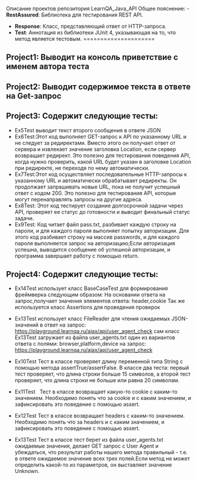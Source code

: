 Описание проектов репозитория LearnQA_Java_API
Общее пояснение: - 
**RestAssured**: Библиотека для тестирования REST API.
- **Response**: Класс, представляющий ответ от HTTP-запроса.
- **Test**: Аннотация из библиотеки JUnit 4, указывающая на то, что метод является тестовым.
=====================

Project1: Выводит на консоль приветствие с именем автора теста
-----------------------------------

Project2: Выводит содержимое текста в ответе на Get-запрос
-----------------------------------

Project3: Содержит следующие тесты:
-----------------------------------

- Ex5Test выводит текст второго сообщения в ответе JSON
- Ex6Test:Этот код выполняет GET-запрос к API по указанному URL и не следует за редиректами. Вместо этого он получает ответ от сервера и извлекает значение заголовка Location, если сервер возвращает редирект. Это полезно для тестирования поведения API, когда нужно проверить, какой URL будет указан в заголовке Location при редиректе, не переходя по нему автоматически.
- Ex7Test:Этот код осуществляет последовательные HTTP-запросы к указанному URL и автоматически обрабатывает редиректы. Он продолжает запрашивать новые URL, пока не получит успешный ответ с кодом 200. Это полезно для тестирования API, которые могут перенаправлять запросы на другие адреса.
- Ex8Test: Этот код тестирует создание долгосрочной задачи через API, проверяет ее статус до готовности и выводит финальный статус задачи. 
- Ex9Test: Код читает файл pass.txt, разбивает каждую строку на пароли, и для каждого пароля выполняет попытку авторизации. Для этого код разбивает строку на массив passwords, и для каждого пароля выполняется запрос на авторизацию;Если авторизация успешна, выводится сообщение об успешной авторизации, и программа завершает работу с помощью return.

Project4: Содержит следующие тесты:
-----------------------------------

- Ex14Test использует класс BaseCaseTest для формирования фреймверка следующим образом:
		На основании ответа на запрос,получает значения элементов ответа: header,cookie
	Так же используется класс Assertions для проведения проверок
- Ex13Test использует класс FileReader для чтения ожидаемых JSON-значений  в ответ на запрос: https://playground.learnqa.ru/ajax/api/user_agent_check
	сам класс Ex13Test загружает из файла user_agents.txt один из вариантов ответа с полями: browser,platform,device на запрос: https://playground.learnqa.ru/ajax/api/user_agent_check
	
- Ex10Test
	Тест в классе проверяет длину переменной типа String с помощью метода assertTrue/assertFalse. 
	В классе два теста: первый тест проверяет, что длина строки больше 15 символов, а второй тест проверяет, что длина строки не больше или равна 20 символам.

- Ex11Test
 		Тест в классе возвращает какую-то cookie с каким-то значением. Необходимо понять что за 			cookie и с каким значением, и зафиксировать это поведение с помощью assert.

- Ex12Test
	Тест в классе возвращает headers с каким-то значением. Необходимо понять что за headers и с каким значением, и зафиксировать это поведение с помощью assert.
	
- Ex13Test
	Тест в классе тест берет из файла user_agents.txt  ожидаемые значения, делает GET запрос с User Agent и убеждаться, что результат работы нашего метода правильный - т.е. в ответе ожидаемое значение всех трех полей.Если метод не может определить какой-то из параметров, он выставляет значение Unknown.
